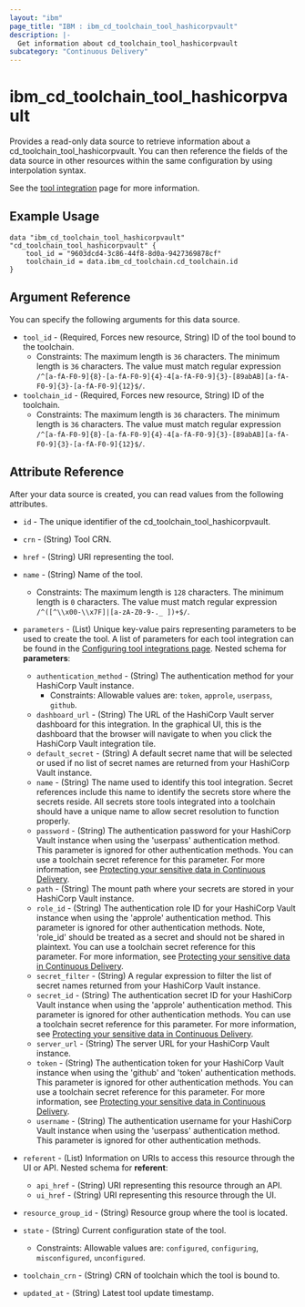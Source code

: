 ```yaml
---
layout: "ibm"
page_title: "IBM : ibm_cd_toolchain_tool_hashicorpvault"
description: |-
  Get information about cd_toolchain_tool_hashicorpvault
subcategory: "Continuous Delivery"
---
```


# ibm_cd_toolchain_tool_hashicorpvault

Provides a read-only data source to retrieve information about a cd_toolchain_tool_hashicorpvault. You can then reference the fields of the data source in other resources within the same configuration by using interpolation syntax.

See the [tool integration](https://cloud.ibm.com/docs/ContinuousDelivery?topic=ContinuousDelivery-hashicorpvault) page for more information.

## Example Usage

```hcl
data "ibm_cd_toolchain_tool_hashicorpvault" "cd_toolchain_tool_hashicorpvault" {
	tool_id = "9603dcd4-3c86-44f8-8d0a-9427369878cf"
	toolchain_id = data.ibm_cd_toolchain.cd_toolchain.id
}
```

## Argument Reference

You can specify the following arguments for this data source.

* `tool_id` - (Required, Forces new resource, String) ID of the tool bound to the toolchain.
  * Constraints: The maximum length is `36` characters. The minimum length is `36` characters. The value must match regular expression `/^[a-fA-F0-9]{8}-[a-fA-F0-9]{4}-4[a-fA-F0-9]{3}-[89abAB][a-fA-F0-9]{3}-[a-fA-F0-9]{12}$/`.
* `toolchain_id` - (Required, Forces new resource, String) ID of the toolchain.
  * Constraints: The maximum length is `36` characters. The minimum length is `36` characters. The value must match regular expression `/^[a-fA-F0-9]{8}-[a-fA-F0-9]{4}-4[a-fA-F0-9]{3}-[89abAB][a-fA-F0-9]{3}-[a-fA-F0-9]{12}$/`.

## Attribute Reference

After your data source is created, you can read values from the following attributes.

* `id` - The unique identifier of the cd_toolchain_tool_hashicorpvault.
* `crn` - (String) Tool CRN.

* `href` - (String) URI representing the tool.

* `name` - (String) Name of the tool.
  * Constraints: The maximum length is `128` characters. The minimum length is `0` characters. The value must match regular expression `/^([^\\x00-\\x7F]|[a-zA-Z0-9-._ ])+$/`.

* `parameters` - (List) Unique key-value pairs representing parameters to be used to create the tool. A list of parameters for each tool integration can be found in the <a href="https://cloud.ibm.com/docs/ContinuousDelivery?topic=ContinuousDelivery-integrations">Configuring tool integrations page</a>.
Nested schema for **parameters**:
	* `authentication_method` - (String) The authentication method for your HashiCorp Vault instance.
	  * Constraints: Allowable values are: `token`, `approle`, `userpass`, `github`.
	* `dashboard_url` - (String) The URL of the HashiCorp Vault server dashboard for this integration. In the graphical UI, this is the dashboard that the browser will navigate to when you click the HashiCorp Vault integration tile.
	* `default_secret` - (String) A default secret name that will be selected or used if no list of secret names are returned from your HashiCorp Vault instance.
	* `name` - (String) The name used to identify this tool integration. Secret references include this name to identify the secrets store where the secrets reside. All secrets store tools integrated into a toolchain should have a unique name to allow secret resolution to function properly.
	* `password` - (String) The authentication password for your HashiCorp Vault instance when using the 'userpass' authentication method. This parameter is ignored for other authentication methods. You can use a toolchain secret reference for this parameter. For more information, see [Protecting your sensitive data in Continuous Delivery](https://cloud.ibm.com/docs/ContinuousDelivery?topic=ContinuousDelivery-cd_data_security#cd_secure_credentials).
	* `path` - (String) The mount path where your secrets are stored in your HashiCorp Vault instance.
	* `role_id` - (String) The authentication role ID for your HashiCorp Vault instance when using the 'approle' authentication method. This parameter is ignored for other authentication methods. Note, 'role_id' should be treated as a secret and should not be shared in plaintext. You can use a toolchain secret reference for this parameter. For more information, see [Protecting your sensitive data in Continuous Delivery](https://cloud.ibm.com/docs/ContinuousDelivery?topic=ContinuousDelivery-cd_data_security#cd_secure_credentials).
	* `secret_filter` - (String) A regular expression to filter the list of secret names returned from your HashiCorp Vault instance.
	* `secret_id` - (String) The authentication secret ID for your HashiCorp Vault instance when using the 'approle' authentication method. This parameter is ignored for other authentication methods. You can use a toolchain secret reference for this parameter. For more information, see [Protecting your sensitive data in Continuous Delivery](https://cloud.ibm.com/docs/ContinuousDelivery?topic=ContinuousDelivery-cd_data_security#cd_secure_credentials).
	* `server_url` - (String) The server URL for your HashiCorp Vault instance.
	* `token` - (String) The authentication token for your HashiCorp Vault instance when using the 'github' and 'token' authentication methods. This parameter is ignored for other authentication methods. You can use a toolchain secret reference for this parameter. For more information, see [Protecting your sensitive data in Continuous Delivery](https://cloud.ibm.com/docs/ContinuousDelivery?topic=ContinuousDelivery-cd_data_security#cd_secure_credentials).
	* `username` - (String) The authentication username for your HashiCorp Vault instance when using the 'userpass' authentication method. This parameter is ignored for other authentication methods.

* `referent` - (List) Information on URIs to access this resource through the UI or API.
Nested schema for **referent**:
	* `api_href` - (String) URI representing this resource through an API.
	* `ui_href` - (String) URI representing this resource through the UI.

* `resource_group_id` - (String) Resource group where the tool is located.

* `state` - (String) Current configuration state of the tool.
  * Constraints: Allowable values are: `configured`, `configuring`, `misconfigured`, `unconfigured`.

* `toolchain_crn` - (String) CRN of toolchain which the tool is bound to.


* `updated_at` - (String) Latest tool update timestamp.

